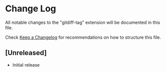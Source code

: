 # Change Log

All notable changes to the "gitdiff-tag" extension will be documented in this file.

Check [Keep a Changelog](http://keepachangelog.com/) for recommendations on how to structure this file.

## [Unreleased]

- Initial release
